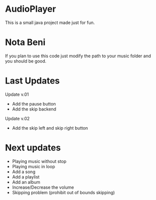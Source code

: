 # AudioPlayer

This is a small java project made just for fun.

# Nota Beni

If you plan to use this code just modify the path to your music folder 
and you should be good.

# Last Updates
Update v.01
* Add the pause button 
* Add the skip backend

Update v.02
* Add the skip left and skip right button

# Next updates

* Playing music without stop
* Playing music in loop
* Add a song
* Add a playlist
* Add an album
* Increase/Decrease the volume
* Skipping problem (prohibit out of bounds skipping)
